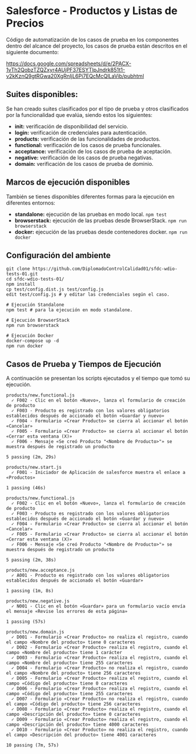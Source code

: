 # Salesforce - Productos y Listas de Precios

Código de automatización de los casos de prueba en los componentes dentro del
alcance del proyecto, los casos de prueba están descritos en el siguiente
documento:

https://docs.google.com/spreadsheets/d/e/2PACX-1vTh2QobzTZQZxyr4AUjPF37ESYTlpJndrk851t1-v2kKznQ9gtRGwa20XgRnIjL6Pi7EQcMcQlLaVib/pubhtml

## Suites disponibles:
Se han creado suites clasificados por el tipo de prueba y otros clasificados por
la funcionalidad que evalúa, siendo estos los siguientes:

- **init:** verificación de disponibilidad del servicio.
- **login:** verificación de credenciales para autenticación.
- **products:** verificación de las funcionalidades de productos.
- **functional:** verificación de los casos de prueba funcionales.
- **acceptance:** verificación de los casos de prueba de aceptación.
- **negative:** verificación de los casos de prueba negativas.
- **domain:** verificación de los casos de prueba de dominio.

## Marcos de ejecución disponibles
También se tienes disponibles diferentes formas para la ejecución en diferentes
entornos:

- **standalone:** ejecución de las pruebas en modo local.
    ``` npm test ```
- **browserstack:** ejecución de las pruebas desde BrowserStack.
    ``` npm run browserstack ```
- **docker:** ejecución de las pruebas desde contenedores docker.
    ``` npm run docker ```

## Configuración del ambiente

    git clone https://github.com/DiplomadoControlCalidad01/sfdc-wdio-tests-01.git
    cd sfdc-wdio-tests-01/
    npm install
    cp test/config.dist.js test/config.js
    edit test/config.js # y editar las credenciales según el caso.
    
    # Ejecución Standalone
    npm test # para la ejecución en modo standalone.
    
    # Ejecución BrowserStack
    npm run browserstack
    
    # Ejecución Docker
    docker-compose up -d
    npm run docker

## Casos de Prueba y Tiempos de Ejecución
A continuación se presentan los scripts ejecutados y el tiempo que tomó su
ejecución.

    products/new.functional.js
      ✓ F002 - Clic en el botón «Nuevo», lanza el formulario de creación de producto
      ✓ F003 - Producto es registrado con los valores obligatorios establecidos después de accionado el botón «Guardar y nuevo»
      ✓ F004 - Formulario «Crear Producto» se cierra al accionar el botón «Cancelar»
      ✓ F005 - Formulario «Crear Producto» se cierra al accionar el botón «Cerrar esta ventana (X)»
      ✓ F006 - Mensaje «Se creó Producto "<Nombre de Producto>"» se muestra después de registrado un producto
    
    5 passing (2m, 29s)

    products/new.start.js
      ✓ F001 - Iniciador de Aplicación de salesforce muestra el enlace a «Productos»
    
    1 passing (46s)

    products/new.functional.js
      ✓ F002 - Clic en el botón «Nuevo», lanza el formulario de creación de producto
      ✓ F003 - Producto es registrado con los valores obligatorios establecidos después de accionado el botón «Guardar y nuevo»
      ✓ F004 - Formulario «Crear Producto» se cierra al accionar el botón «Cancelar»
      ✓ F005 - Formulario «Crear Producto» se cierra al accionar el botón «Cerrar esta ventana (X)»
      ✓ F006 - Mensaje «Se creó Producto "<Nombre de Producto>"» se muestra después de registrado un producto
    
    5 passing (2m, 38s)

    products/new.acceptance.js
      ✓ A001 - Producto es registrado con los valores obligatorios establecidos después de accionado el botón «Guardar»
    
    1 passing (1m, 8s)

    products/new.negative.js
      ✓ N001 - Clic en el botón «Guardar» para un formulario vacío envía el mensaje «Revise los errores de esta página»
    
    1 passing (57s)

    products/new.domain.js
      ✓ D001 - Formulario «Crear Producto» no realiza el registro, cuando el campo «Nombre del producto» tiene 0 caracteres
      ✓ D002 - Formulario «Crear Producto» realiza el registro, cuando el campo «Nombre del producto» tiene 1 carácter
      ✓ D003 - Formulario «Crear Producto» realiza el registro, cuando el campo «Nombre del producto» tiene 255 caracteres
      ✓ D004 - Formulario «Crear Producto» no realiza el registro, cuando el campo «Nombre del producto» tiene 256 caracteres
      ✓ D005 - Formulario «Crear Producto» realiza el registro, cuando el campo «Código del producto» tiene 0 caracteres
      ✓ D006 - Formulario «Crear Producto» realiza el registro, cuando el campo «Código del producto» tiene 255 caracteres
      ✓ D007 - Formulario «Crear Producto» no realiza el registro, cuando el campo «Código del producto» tiene 256 caracteres
      ✓ D008 - Formulario «Crear Producto» realiza el registro, cuando el campo «Descripción del producto» tiene 0 caracteres
      ✓ D009 - Formulario «Crear Producto» realiza el registro, cuando el campo «Descripción del producto» tiene 4000 caracteres
      ✓ D010 - Formulario «Crear Producto» no realiza el registro, cuando el campo «Descripción del producto» tiene 4001 caracteres
    
    10 passing (7m, 57s)

